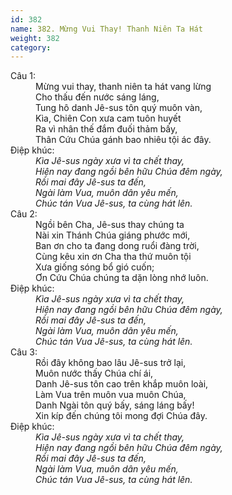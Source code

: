 ```yaml
---
id: 382
name: 382. Mừng Vui Thay! Thanh Niên Ta Hát
weight: 382
category: 
---
```

<dl><dt>Câu 1:</dt><dd data-verse="1">Mừng vui thay, thanh niên ta hát vang lừng <br/>Cho thấu đến nước sáng láng, <br/>Tung hô danh Jê-sus tôn quý muôn vàn, <br/>Kìa, Chiên Con xưa cam tuôn huyết <br/>Ra vì nhân thế đắm đuối thảm bấy, <br/>Thân Cứu Chúa gánh bao nhiêu tội ác đây. </dd><dt>Điệp khúc:</dt><dd data-chorus="1"><em>Kìa Jê-sus ngày xưa vì ta chết thay, <br/>Hiện nay đang ngồi bên hữu Chúa đêm ngày, <br/>Rồi mai đây Jê-sus ta đến, <br/>Ngài làm Vua, muôn dân yêu mến, <br/>Chúc tán Vua Jê-sus, ta cùng hát lên. </em></dd><dt>Câu 2:</dt><dd data-verse="2">Ngồi bên Cha, Jê-sus thay chúng ta <br/>Nài xin Thánh Chúa giáng phước mới, <br/>Ban ơn cho ta đang dong ruổi đàng trời, <br/>Cùng kêu xin ơn Cha tha thứ muôn tội <br/>Xưa giống sóng bổ gió cuốn; <br/>Ơn Cứu Chúa chúng ta dặn lòng nhớ luôn. </dd><dt>Điệp khúc:</dt><dd data-chorus="1"><em>Kìa Jê-sus ngày xưa vì ta chết thay, <br/>Hiện nay đang ngồi bên hữu Chúa đêm ngày, <br/>Rồi mai đây Jê-sus ta đến, <br/>Ngài làm Vua, muôn dân yêu mến, <br/>Chúc tán Vua Jê-sus, ta cùng hát lên. </em></dd><dt>Câu 3:</dt><dd data-verse="3">Rồi đây không bao lâu Jê-sus trở lại, <br/>Muôn nước thấy Chúa chí ái, <br/>Danh Jê-sus tôn cao trên khắp muôn loài, <br/>Làm Vua trên muôn vua muôn Chúa, <br/>Danh Ngài tôn quý bấy, sáng láng bấy! <br/>Xin kíp đến chúng tôi mong đợi Chúa đây. </dd><dt>Điệp khúc:</dt><dd data-chorus="1"><em>Kìa Jê-sus ngày xưa vì ta chết thay, <br/>Hiện nay đang ngồi bên hữu Chúa đêm ngày, <br/>Rồi mai đây Jê-sus ta đến, <br/>Ngài làm Vua, muôn dân yêu mến, <br/>Chúc tán Vua Jê-sus, ta cùng hát lên. </em></dd></dl>
